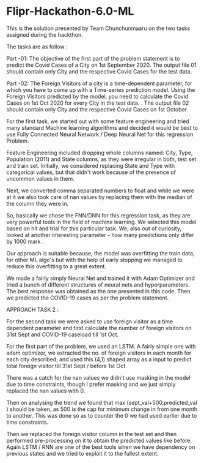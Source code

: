 # Flipr-Hackathon-6.0-ML
This is the solution presented by Team Chunchunmaaru on the two tasks assigned during the hackthon.

The  tasks are as follow :

Part -01:
The objective of the first part of the problem statement is to predict the Covid Cases of a
City on 1st September 2020. The output file 01 should contain only City and the respective
Covid Cases for the test data.

Part -02:
The Foreign Visitors of a city is a time-dependent parameter, for which you have to come up
with a Time-series prediction model. Using the Foreign Visitors predicted by the model, you
need to calculate the Covid Cases on 1st Oct 2020 for every City in the test data. . The
output file 02 should contain only City and the respective Covid Cases on 1st October.

For the first task, we started out with some feature engineering and tried many standard Machine learning algorithms and decided it would be best  to use Fully Connected Neural Network / Deep Neural Net for this regression Problem.

Feature Engineering included dropping whole columns named:  City, Type, Population (2011) and State columns, as they were irregular in both, test set and train set. Initially, we considered replacing State and Type with categorical values, but that didn't work because of the presence of uncommon values in them.

Next, we converted comma separated numbers to float and while we were at it we also took care of nan values by replacing them with the median of the column they were in.

So, basically we chose the FNN/DNN for this regression task, as they are very powerful tools in the field of machine learning. We selected this model based on hit and trial for this particular task. We, also out of curiosity, looked at another interesting parameter - how many predictions only differ by 1000 mark .

Our approach is suitable because, the model was overfitting the train data, for other ML algo's but with the help of early stopping we managed to reduce this overfitting to a great extent.

We made a fairly simply Neural Net and trained it with Adam Optimizer and tried a bunch of different structures of neural nets and hyperparameters. The best response was obtained as the one presented in this code. Then we predicted the COVID-19 cases as per the problem statement.


APPROACH TASK 2 :

For the second task we were asked to use foreign visitor as a time dependent parameter and first calculate the number of foreign visitors on 31st Sept and COVID-19 caseload till 1st Oct.

For the first part of the problem, we used an LSTM. A fairly simple one with adam optimizer, we extracted the no. of foreign visitors in each month for each city described, and used this (4,1) shaped array as a input to predict total foreign visitor till 31st Sept / before 1st Oct. 

There was a catch for the nan values we didn't use masking in the model due to time constraints, though I prefer masking and we just simply replaced the nan values with 0. 

Then on analysing the trend we found that max (sept_val+500,predicted_val ) should be taken, as 500 is the cap for minimum change in from one month to another. This was done so as to counter the 0 we had used earlier due to time constraints.

Then we replaced the foreign visitor column in the test set and then performed pre-processing on it to obtain the predicted values like before. Again LSTM / RNN are one of the best tools when we have dependency on previous states and we tried to exploit it to the fullest extent.
